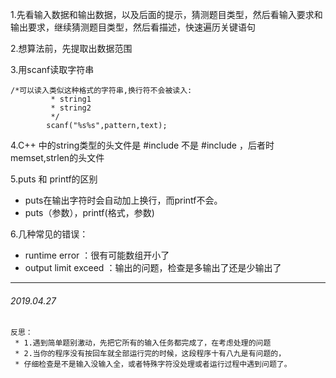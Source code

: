 1.先看输入数据和输出数据，以及后面的提示，猜测题目类型，然后看输入要求和输出要求，继续猜测题目类型，然后看描述，快速遍历关键语句

2.想算法前，先提取出数据范围

3.用scanf读取字符串

```
/*可以读入类似这种格式的字符串,换行符不会被读入:
         * string1
         * string2
         */
        scanf("%s%s",pattern,text);
```

4.C++ 中的string类型的头文件是 #include <string> 不是 #include<cstring> ，后者时memset,strlen的头文件

5.puts 和 printf的区别

* puts在输出字符时会自动加上换行，而printf不会。
* puts（参数），printf(格式，参数)

6.几种常见的错误：

* runtime error ：很有可能数组开小了
* output limit exceed ：输出的问题，检查是多输出了还是少输出了



<hr>

###### 2019.04.27

```
反思：
 * 1.遇到简单题别激动，先把它所有的输入任务都完成了，在考虑处理的问题
 * 2.当你的程序没有按回车就全部运行完的时候，这段程序十有八九是有问题的，
 * 仔细检查是不是输入没输入全，或者特殊字符没处理或者运行过程中遇到问题了。
```

